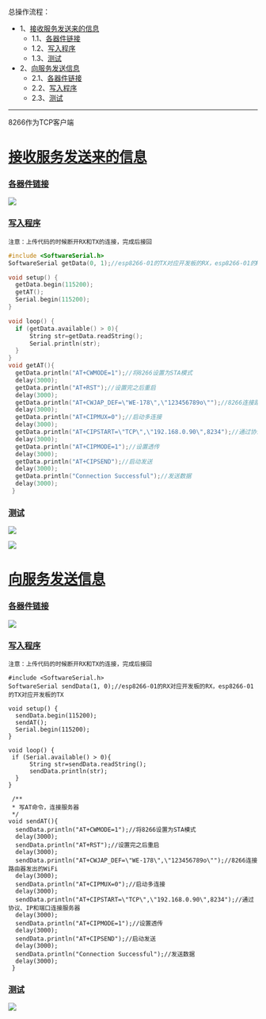 总操作流程：

- 1、[接收服务发送来的信息](#ESP8266-01)
    - 1.1、[各器件链接](#ESP8266-01-01)
    - 1.2、[写入程序](#ESP8266-01-02)
    - 1.3、[测试](#ESP8266-01-03)
- 2、[向服务发送信息](#ESP8266-02)
    - 2.1、[各器件链接](#ESP8266-02-01)
    - 2.2、[写入程序](#ESP8266-02-02)
    - 2.3、[测试](#ESP8266-02-03)
***

8266作为TCP客户端

# <a name="ESP8266-01" href="#" >接收服务发送来的信息</a>
### <a name="ESP8266-01-01" href="#" >各器件链接</a>
![](image/4-1.png)
### <a name="ESP8266-01-02" href="#" >写入程序</a>
`注意：上传代码的时候断开RX和TX的连接，完成后接回`

```c
#include <SoftwareSerial.h>
SoftwareSerial getData(0, 1);//esp8266-01的TX对应开发板的RX，esp8266-01的RX对应开发板的TX

void setup() {
  getData.begin(115200);
  getAT();
  Serial.begin(115200);
}

void loop() {
  if (getData.available() > 0){
      String str=getData.readString();
      Serial.println(str);
  }
}
void getAT(){
  getData.println("AT+CWMODE=1");//将8266设置为STA模式
  delay(3000);
  getData.println("AT+RST");//设置完之后重启
  delay(3000);
  getData.println("AT+CWJAP_DEF=\"WE-178\",\"123456789o\"");//8266连接路由器发出的WiFi
  delay(3000);
  getData.println("AT+CIPMUX=0");//启动多连接
  delay(3000);
  getData.println("AT+CIPSTART=\"TCP\",\"192.168.0.90\",8234");//通过协议、IP和端口连接服务器
  delay(3000);
  getData.println("AT+CIPMODE=1");//设置透传
  delay(3000);
  getData.println("AT+CIPSEND");//启动发送
  delay(3000);
  getData.println("Connection Successful");//发送数据
  delay(3000);
 }
```
### <a name="ESP8266-01-03" href="#" >测试</a>
![](image/4-2.png)

![](image/4-3.gif)
# <a name="ESP8266-02" href="#" >向服务发送信息</a>
### <a name="ESP8266-02-01" href="#" >各器件链接</a>
![](image/4-4.png)
### <a name="ESP8266-02-02" href="#" >写入程序</a>
`注意：上传代码的时候断开RX和TX的连接，完成后接回`

```
#include <SoftwareSerial.h>
SoftwareSerial sendData(1, 0);//esp8266-01的RX对应开发板的RX，esp8266-01的TX对应开发板的TX

void setup() {
  sendData.begin(115200);
  sendAT();
  Serial.begin(115200);
}

void loop() {
 if (Serial.available() > 0){
      String str=sendData.readString();
      sendData.println(str);
  }
}

 /**
 * 写AT命令，连接服务器
 */
void sendAT(){
  sendData.println("AT+CWMODE=1");//将8266设置为STA模式
  delay(3000);
  sendData.println("AT+RST");//设置完之后重启
  delay(3000);
  sendData.println("AT+CWJAP_DEF=\"WE-178\",\"123456789o\"");//8266连接路由器发出的WiFi
  delay(3000);
  sendData.println("AT+CIPMUX=0");//启动多连接
  delay(3000);
  sendData.println("AT+CIPSTART=\"TCP\",\"192.168.0.90\",8234");//通过协议、IP和端口连接服务器
  delay(3000);
  sendData.println("AT+CIPMODE=1");//设置透传
  delay(3000);
  sendData.println("AT+CIPSEND");//启动发送
  delay(3000);
  sendData.println("Connection Successful");//发送数据
  delay(3000);
 }

```
### <a name="ESP8266-02-03" href="#" >测试</a>
![](image/4-5.gif)